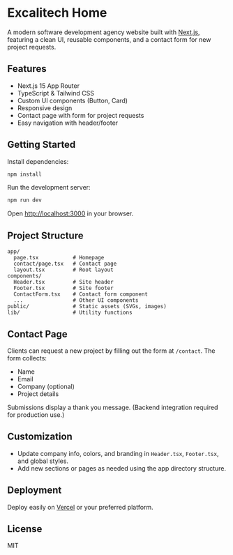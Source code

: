 # Excalitech Home

A modern software development agency website built with [Next.js](https://nextjs.org), featuring a clean UI, reusable components, and a contact form for new project requests.

## Features

- Next.js 15 App Router
- TypeScript & Tailwind CSS
- Custom UI components (Button, Card)
- Responsive design
- Contact page with form for project requests
- Easy navigation with header/footer

## Getting Started

Install dependencies:

```bash
npm install
```

Run the development server:

```bash
npm run dev
```

Open [http://localhost:3000](http://localhost:3000) in your browser.

## Project Structure

```
app/
  page.tsx           # Homepage
  contact/page.tsx   # Contact page
  layout.tsx         # Root layout
components/
  Header.tsx         # Site header
  Footer.tsx         # Site footer
  ContactForm.tsx    # Contact form component
  ...                # Other UI components
public/              # Static assets (SVGs, images)
lib/                 # Utility functions
```

## Contact Page

Clients can request a new project by filling out the form at `/contact`. The form collects:

- Name
- Email
- Company (optional)
- Project details

Submissions display a thank you message. (Backend integration required for production use.)

## Customization

- Update company info, colors, and branding in `Header.tsx`, `Footer.tsx`, and global styles.
- Add new sections or pages as needed using the app directory structure.

## Deployment

Deploy easily on [Vercel](https://vercel.com/) or your preferred platform.

## License

MIT
